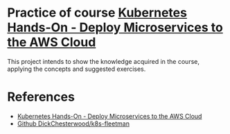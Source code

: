 # Practice of course [Kubernetes Hands-On - Deploy Microservices to the AWS Cloud](https://www.udemy.com/course/kubernetes-microservices/)

This project intends to show the knowledge acquired in the course, applying the concepts and suggested exercises.

# References
* [Kubernetes Hands-On - Deploy Microservices to the AWS Cloud](https://www.udemy.com/course/kubernetes-microservices/)
* [Github DickChesterwood/k8s-fleetman](https://github.com/DickChesterwood/k8s-fleetman)
